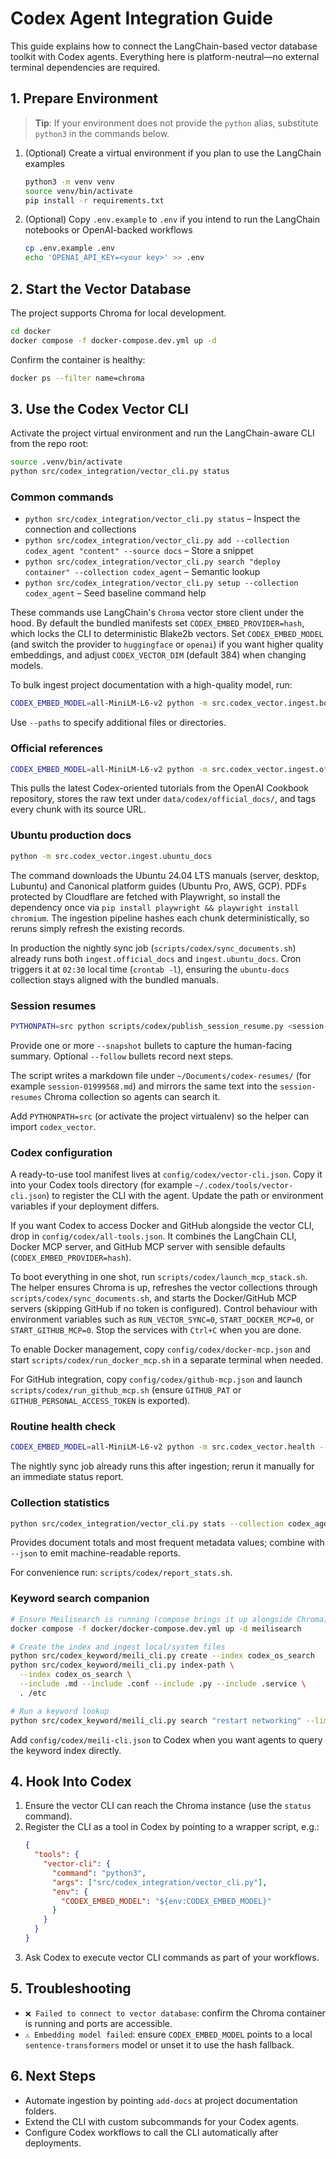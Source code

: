 # Codex Agent Integration Guide

This guide explains how to connect the LangChain-based vector database toolkit
with Codex agents. Everything here is platform-neutral—no external terminal
dependencies are required.

## 1. Prepare Environment

> **Tip**: If your environment does not provide the `python` alias, substitute `python3` in the commands below.

1. (Optional) Create a virtual environment if you plan to use the LangChain examples
   ```bash
   python3 -m venv venv
   source venv/bin/activate
   pip install -r requirements.txt
   ```
2. (Optional) Copy `.env.example` to `.env` if you intend to run the LangChain notebooks or OpenAI-backed workflows
   ```bash
   cp .env.example .env
   echo 'OPENAI_API_KEY=<your key>' >> .env
   ```

## 2. Start the Vector Database

The project supports Chroma for local development.

```bash
cd docker
docker compose -f docker-compose.dev.yml up -d
```

Confirm the container is healthy:
```bash
docker ps --filter name=chroma
```

## 3. Use the Codex Vector CLI

Activate the project virtual environment and run the LangChain-aware CLI from the repo root:
```bash
source .venv/bin/activate
python src/codex_integration/vector_cli.py status
```

### Common commands
- `python src/codex_integration/vector_cli.py status` – Inspect the connection and collections
- `python src/codex_integration/vector_cli.py add --collection codex_agent "content" --source docs` – Store a snippet
- `python src/codex_integration/vector_cli.py search "deploy container" --collection codex_agent` – Semantic lookup
- `python src/codex_integration/vector_cli.py setup --collection codex_agent` – Seed baseline command help

These commands use LangChain's `Chroma` vector store client under the hood. By default the bundled manifests set `CODEX_EMBED_PROVIDER=hash`, which locks the CLI to deterministic Blake2b vectors. Set `CODEX_EMBED_MODEL` (and switch the provider to `huggingface` or `openai`) if you want higher quality embeddings, and adjust `CODEX_VECTOR_DIM` (default 384) when changing models.

To bulk ingest project documentation with a high-quality model, run:

```bash
CODEX_EMBED_MODEL=all-MiniLM-L6-v2 python -m src.codex_vector.ingest.bootstrap
```

Use `--paths` to specify additional files or directories.

### Official references

```bash
CODEX_EMBED_MODEL=all-MiniLM-L6-v2 python -m src.codex_vector.ingest.official_docs
```

This pulls the latest Codex-oriented tutorials from the OpenAI Cookbook repository, stores the raw text under `data/codex/official_docs/`, and tags every chunk with its source URL.

### Ubuntu production docs

```bash
python -m src.codex_vector.ingest.ubuntu_docs
```

The command downloads the Ubuntu 24.04 LTS manuals (server, desktop, Lubuntu) and Canonical platform guides (Ubuntu Pro, AWS, GCP). PDFs protected by Cloudflare are fetched with Playwright, so install the dependency once via `pip install playwright && playwright install chromium`. The ingestion pipeline hashes each chunk deterministically, so reruns simply refresh the existing records.

In production the nightly sync job (`scripts/codex/sync_documents.sh`) already runs both `ingest.official_docs` and `ingest.ubuntu_docs`. Cron triggers it at `02:30` local time (`crontab -l`), ensuring the `ubuntu-docs` collection stays aligned with the bundled manuals.

### Session resumes

```bash
PYTHONPATH=src python scripts/codex/publish_session_resume.py <session-id> --label <short-label> --snapshot "..." --follow "..."
```

Provide one or more `--snapshot` bullets to capture the human-facing summary. Optional `--follow` bullets record next steps.

The script writes a markdown file under `~/Documents/codex-resumes/` (for example `session-01999568.md`) and mirrors the same text into the `session-resumes` Chroma collection so agents can search it.

Add `PYTHONPATH=src` (or activate the project virtualenv) so the helper can import `codex_vector`.

### Codex configuration

A ready-to-use tool manifest lives at `config/codex/vector-cli.json`. Copy it into your Codex tools directory (for example `~/.codex/tools/vector-cli.json`) to register the CLI with the agent. Update the path or environment variables if your deployment differs.

If you want Codex to access Docker and GitHub alongside the vector CLI, drop in `config/codex/all-tools.json`. It combines the LangChain CLI, Docker MCP server, and GitHub MCP server with sensible defaults (`CODEX_EMBED_PROVIDER=hash`).

To boot everything in one shot, run `scripts/codex/launch_mcp_stack.sh`. The helper ensures Chroma is up, refreshes the vector collections through `scripts/codex/sync_documents.sh`, and starts the Docker/GitHub MCP servers (skipping GitHub if no token is configured). Control behaviour with environment variables such as `RUN_VECTOR_SYNC=0`, `START_DOCKER_MCP=0`, or `START_GITHUB_MCP=0`. Stop the services with `Ctrl+C` when you are done.

To enable Docker management, copy `config/codex/docker-mcp.json` and start `scripts/codex/run_docker_mcp.sh` in a separate terminal when needed.

For GitHub integration, copy `config/codex/github-mcp.json` and launch `scripts/codex/run_github_mcp.sh` (ensure `GITHUB_PAT` or `GITHUB_PERSONAL_ACCESS_TOKEN` is exported).

### Routine health check

```bash
CODEX_EMBED_MODEL=all-MiniLM-L6-v2 python -m src.codex_vector.health --output logs/codex/health.json
```

The nightly sync job already runs this after ingestion; rerun it manually for an immediate status report.

### Collection statistics

```bash
python src/codex_integration/vector_cli.py stats --collection codex_agent --top 5
```

Provides document totals and most frequent metadata values; combine with `--json` to emit machine-readable reports.

For convenience run: `scripts/codex/report_stats.sh`.

### Keyword search companion

```bash
# Ensure Meilisearch is running (compose brings it up alongside Chroma)
docker compose -f docker/docker-compose.dev.yml up -d meilisearch

# Create the index and ingest local/system files
python src/codex_keyword/meili_cli.py create --index codex_os_search
python src/codex_keyword/meili_cli.py index-path \
  --index codex_os_search \
  --include .md --include .conf --include .py --include .service \
  . /etc

# Run a keyword lookup
python src/codex_keyword/meili_cli.py search "restart networking" --limit 5
```

Add `config/codex/meili-cli.json` to Codex when you want agents to query the keyword index directly.

## 4. Hook Into Codex

1. Ensure the vector CLI can reach the Chroma instance (use the `status` command).
2. Register the CLI as a tool in Codex by pointing to a wrapper script, e.g.:
   ```json
   {
     "tools": {
       "vector-cli": {
         "command": "python3",
         "args": ["src/codex_integration/vector_cli.py"],
         "env": {
           "CODEX_EMBED_MODEL": "${env:CODEX_EMBED_MODEL}"
         }
       }
     }
   }
   ```
3. Ask Codex to execute vector CLI commands as part of your workflows.

## 5. Troubleshooting

- `❌ Failed to connect to vector database`: confirm the Chroma container is running and ports are accessible.
- `⚠️ Embedding model failed`: ensure `CODEX_EMBED_MODEL` points to a local `sentence-transformers` model or unset it to use the hash fallback.

## 6. Next Steps

- Automate ingestion by pointing `add-docs` at project documentation folders.
- Extend the CLI with custom subcommands for your Codex agents.
- Configure Codex workflows to call the CLI automatically after deployments.
